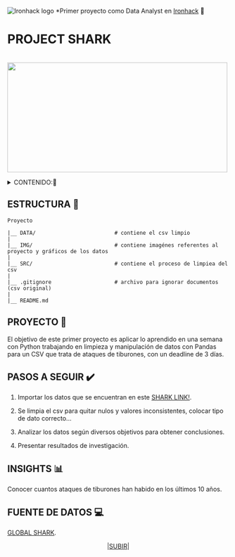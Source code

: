    ![Ironhack logo](https://i.imgur.com/1QgrNNw.png) *Primer proyecto como Data Analyst en [Ironhack](https://www.ironhack.com/) :snake:
   

<a name="readme-top"></a>

#                                                 PROJECT SHARK

&emsp;&emsp;&emsp;&emsp;&emsp;&emsp;&emsp;<img src="https://github.com/OrianAmpuero/Project-Shark/blob/main/IMAGES/Shark-png.png" width="500" height="250">

<details>
  <summary>CONTENIDO:📝</summary>
  <ol> 
    <li><a href="#descripción-del-proyecto">Proyecto</a></li>
    <li><a href="#estructura">Estructura</a></li>
    <li><a href="#pasos-a-seguir">Pasos a Seguir</a></li>
    <li><a href="#insights">Insights</a></li>
    <li><a href="#fuente-de-datos">Fuente de Datos</a></li>
      
  </ol>
</details>


## ESTRUCTURA 📁

    Proyecto
    
    |__ DATA/                         # contiene el csv limpio  
    |
    |__ IMG/                          # contiene imagénes referentes al proyecto y gráficos de los datos   
    |
    |__ SRC/                          # contiene el proceso de limpiea del csv
    |
    |__ .gitignore                    # archivo para ignorar documentos (csv original)    
    |
    |__ README.md   



## PROYECTO :shark:

El objetivo de este primer proyecto es aplicar lo aprendido en una semana con Python trabajando en limpieza y manipulación de datos con Pandas para un CSV que trata de ataques de tiburones, con un deadline de 3 días.



## PASOS A SEGUIR ✔️

   1) Importar los datos que se encuentran en este [SHARK LINK!](https://www.kaggle.com/datasets/teajay/global-shark-attacks).
   
   2) Se limpia el csv para quitar nulos y valores inconsistentes, colocar tipo de dato correcto... 

   3) Analizar los datos según diversos objetivos para obtener conclusiones.

   4) Presentar resultados de investigación.
   
   

## INSIGHTS 📊

Conocer cuantos ataques de tiburones han habido en los últimos 10 años.



## FUENTE DE DATOS 💻

[GLOBAL SHARK](https://www.kaggle.com/datasets/teajay/global-shark-attacks).


<p align="center">|<a href="#readme-top">SUBIR</a>|</p>